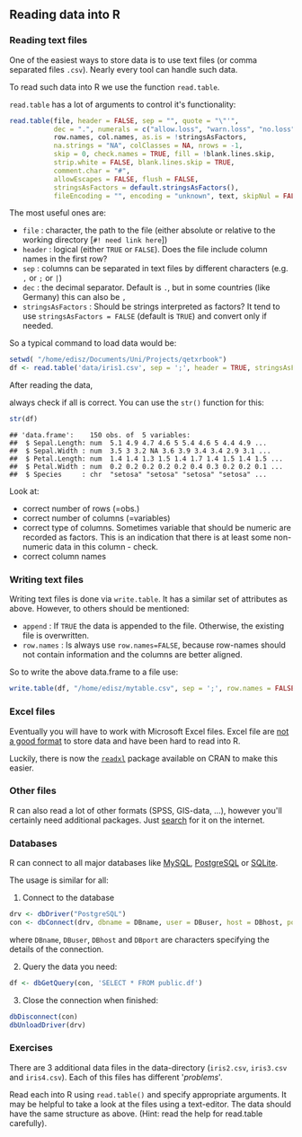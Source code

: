 



## Reading data into R


### Reading text files

One of the easiest ways to store data is to use text files (or comma separated files `.csv`). 
Nearly every tool can handle such data.

To read such data into R we use the function `read.table`.

`read.table` has a lot of arguments to control it's functionality:


```r
read.table(file, header = FALSE, sep = "", quote = "\"'",
           dec = ".", numerals = c("allow.loss", "warn.loss", "no.loss"),
           row.names, col.names, as.is = !stringsAsFactors,
           na.strings = "NA", colClasses = NA, nrows = -1,
           skip = 0, check.names = TRUE, fill = !blank.lines.skip,
           strip.white = FALSE, blank.lines.skip = TRUE,
           comment.char = "#",
           allowEscapes = FALSE, flush = FALSE,
           stringsAsFactors = default.stringsAsFactors(),
           fileEncoding = "", encoding = "unknown", text, skipNul = FALSE)
```



The most useful ones are:

* `file` : character, the path to the file (either absolute or relative to the working directory [`#! need link here`])
* `header` : logical (either `TRUE` or `FALSE`). Does the file include column names in the first row?
* `sep` : columns can be separated in text files by different characters (e.g. `,` or `;` or `|`)
* `dec` : the decimal separator. Default is `.`, but in some countries (like Germany) this can also be `,`
* `stringsAsFactors` : Should be strings interpreted as factors? It tend to use `stringsAsFactors = FALSE` (default is `TRUE`) and convert only if needed.

So a typical command to load data would be:


```r
setwd( "/home/edisz/Documents/Uni/Projects/qetxrbook")
df <- read.table('data/iris1.csv', sep = ';', header = TRUE, stringsAsFactors = FALSE)
```

After reading the data,

always check if all is correct.
You can use the `str()` function for this:


```r
str(df)
```

```
## 'data.frame':	150 obs. of  5 variables:
##  $ Sepal.Length: num  5.1 4.9 4.7 4.6 5 5.4 4.6 5 4.4 4.9 ...
##  $ Sepal.Width : num  3.5 3 3.2 NA 3.6 3.9 3.4 3.4 2.9 3.1 ...
##  $ Petal.Length: num  1.4 1.4 1.3 1.5 1.4 1.7 1.4 1.5 1.4 1.5 ...
##  $ Petal.Width : num  0.2 0.2 0.2 0.2 0.2 0.4 0.3 0.2 0.2 0.1 ...
##  $ Species     : chr  "setosa" "setosa" "setosa" "setosa" ...
```

Look at:

* correct number of rows (=obs.)
* correct number of columns (=variables)
* correct type of columns. Sometimes variable that should be numeric are recorded as factors. This is an indication that there is at least some non-numeric data in this column - check.
* correct column names


### Writing text files

Writing text files is done via `write.table`. It has a similar set of attributes as above. 
However, to others should be mentioned:

* `append` : If `TRUE` the data is appended to the file. Otherwise, the existing file is overwritten.
* `row.names` : Is always use `row.names=FALSE`, because row-names should not contain information and the columns are better aligned.

So to write the above data.frame to a file use:


```r
write.table(df, "/home/edisz/mytable.csv", sep = ';', row.names = FALSE)
```



### Excel files

Eventually you will have to work with Microsoft Excel files.
Excel file are [not a good format](http://www.win-vector.com/blog/2012/12/please-stop-using-Excel-like-formats-to-exchange-data/) to store data and have been hard to read into R.

Luckily, there is now the [`readxl`](https://cran.r-project.org/web/packages/readxl/index.html) package available on CRAN to make this easier. 




### Other files

R can also read a lot of other formats (SPSS, GIS-data, ...), however you'll certainly need additional packages. Just [search](../rintro/help.html) for it on the internet.



### Databases

R can connect to all major databases like [MySQL](https://cran.r-project.org/web/packages/RMySQL/index.html), [PostgreSQL](https://cran.r-project.org/web/packages/RPostgreSQL/index.html) or [SQLite](https://cran.r-project.org/web/packages/RSQLite/index.html).

The usage is similar for all:

1. Connect to the database


```r
drv <- dbDriver("PostgreSQL")
con <- dbConnect(drv, dbname = DBname, user = DBuser, host = DBhost, port = DBport)
```

where `DBname`, `DBuser`, `DBhost` and `DBport` are characters specifying the details of the connection.

2. Query the data you need:


```r
df <- dbGetQuery(con, 'SELECT * FROM public.df')
```


3. Close the connection when finished:


```r
dbDisconnect(con)
dbUnloadDriver(drv)
```



### Exercises

There are 3 additional data files in the data-directory (`iris2.csv`, `iris3.csv` and `iris4.csv`). Each of this files has different '*problems*'.

Read each into R using `read.table()` and specify appropriate arguments. 
It may be helpful to take a look at the files using a text-editor. 
The data should have the same structure as above.
(Hint: read the help for read.table carefully).
